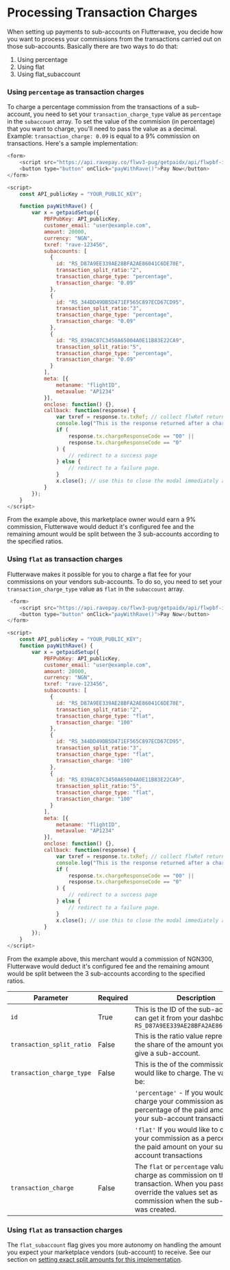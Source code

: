 # Processing Transaction Charges

When setting up payments to sub-accounts on Flutterwave, you decide how you want to process your commissions from the transactions carried out on those sub-accounts. Basically there are two ways to do that:

1. Using percentage
2. Using flat
3. Using flat_subaccount

### Using `percentage` as transaction charges

To charge a percentage commission from the transactions of a sub-account, you need to set your `transaction_charge_type` value as `percentage` in the `subaccount` array. To set the value of the commision (in percentage) that you want to charge, you'll need to pass the value as a decimal. Example: `transaction_charge: 0.09` is equal to a 9% commission on transactions. Here's a sample implementation:

```javascript
<form>
    <script src="https://api.ravepay.co/flwv3-pug/getpaidx/api/flwpbf-inline.js"></script>
    <button type="button" onClick="payWithRave()">Pay Now</button>
</form>

<script>
    const API_publicKey = "YOUR_PUBLIC_KEY";

    function payWithRave() {
        var x = getpaidSetup({
            PBFPubKey: API_publicKey,
            customer_email: "user@example.com",
            amount: 20000,
            currency: "NGN",
            txref: "rave-123456",
            subaccounts: [
              {
	            id: "RS_D87A9EE339AE28BFA2AE86041C6DE70E",
	            transaction_split_ratio:"2",
	            transaction_charge_type: "percentage",
	            transaction_charge: "0.09"
              },
              {
                id: "RS_344DD49DB5D471EF565C897ECD67CD95",
                transaction_split_ratio:"3",
                transaction_charge_type: "percentage",
                transaction_charge: "0.09"
              },
              {
                id: "RS_839AC07C3450A65004A0E11B83E22CA9",
                transaction_split_ratio:"5",
                transaction_charge_type: "percentage",
                transaction_charge: "0.09"
              }
            ],
            meta: [{
                metaname: "flightID",
                metavalue: "AP1234"
            }],
            onclose: function() {},
            callback: function(response) {
                var txref = response.tx.txRef; // collect flwRef returned and pass to a 					server page to complete status check.
                console.log("This is the response returned after a charge", response);
                if (
                    response.tx.chargeResponseCode == "00" ||
                    response.tx.chargeResponseCode == "0"
                ) {
                    // redirect to a success page
                } else {
                    // redirect to a failure page.
                }
                x.close(); // use this to close the modal immediately after payment.
            }
        });
    }
</script>
```

From the example above, this marketplace owner would earn a 9% commission, Flutterwave would deduct it's configured fee and the remaining amount would be split between the 3 sub-accounts according to the specified ratios.

### Using `flat` as transaction charges

Flutterwave makes it possible for you to charge a flat fee for your commissions on your vendors sub-accounts. To do so, you need to set your `transaction_charge_type` value as `flat` in the `subaccount` array.

```javascript
 <form>
    <script src="https://api.ravepay.co/flwv3-pug/getpaidx/api/flwpbf-inline.js"></script>
    <button type="button" onClick="payWithRave()">Pay Now</button>
</form>

<script>
    const API_publicKey = "YOUR_PUBLIC_KEY";
    function payWithRave() {
        var x = getpaidSetup({
            PBFPubKey: API_publicKey,
            customer_email: "user@example.com",
            amount: 20000,
            currency: "NGN",
            txref: "rave-123456",
            subaccounts: [
              {
                id: "RS_D87A9EE339AE28BFA2AE86041C6DE70E",
                transaction_split_ratio:"2",
                transaction_charge_type: "flat",
                transaction_charge: "100"
              },
              {
                id: "RS_344DD49DB5D471EF565C897ECD67CD95",
                transaction_split_ratio:"3",
                transaction_charge_type: "flat",
                transaction_charge: "100"
              },
              {
                id: "RS_839AC07C3450A65004A0E11B83E22CA9",
                transaction_split_ratio:"5",
                transaction_charge_type: "flat",
                transaction_charge: "100"
              }
            ],
            meta: [{
                metaname: "flightID",
                metavalue: "AP1234"
            }],
            onclose: function() {},
            callback: function(response) {
                var txref = response.tx.txRef; // collect flwRef returned and pass to a server page to complete status check.
                console.log("This is the response returned after a charge", response);
                if (
                    response.tx.chargeResponseCode == "00" ||
                    response.tx.chargeResponseCode == "0"
                ) {
                    // redirect to a success page
                } else {
                    // redirect to a failure page.
                }
                x.close(); // use this to close the modal immediately after payment.
            }
        });
    }
</script>
```

From the example above, this merchant would a commission of NGN300, Flutterwave would deduct it's configured fee and the remaining amount would be split between the 3 sub-accounts according to the specified ratios.

| Parameter                 | Required | Description                                                                                                                                                                  |
| ------------------------- | -------- | ---------------------------------------------------------------------------------------------------------------------------------------------------------------------------- |
| `id`                      | True     | This is the ID of the sub-account, you can get it from your dashboard e.g. `RS_D87A9EE339AE28BFA2AE86041C6DE70E`                                                             |
| `transaction_split_ratio` | False    | This is the ratio value representing the share of the amount you intend to give a sub-account.                                                                               |
| `transaction_charge_type` | False    | This is the of the commission you would like to charge. The value could be:                                                                                                  |
|                           |          | `'percentage'` - If you would like to charge your commission as a percentage of the paid amount on your sub-account transactions.                                            |
|                           |          | `'flat'` If you would like to charge your commission as a percentage of the paid amount on your sub-account transactions                                                     |
| `transaction_charge`      | False    | The `flat` or `percentage` value to charge as commission on the transaction. When you pass this, you override the values set as commission when the sub-account was created. |

### Using `flat` as transaction charges

The `flat_subaccount` flag gives you more autonomy on handling the amount you expect your marketplace vendors (sub-account) to receive. See our section on [setting exact split amounts for this implementation]().
